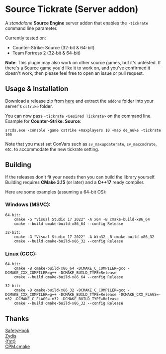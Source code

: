# Source Tickrate (Server addon)

A _standalone_ **Source Engine** server addon that enables the `-tickrate` command line parameter.

Currently tested on:
* Counter-Strike: Source (32-bit & 64-bit)
* Team Fortress 2 (32-bit & 64-bit)

**Note**: This plugin may also work on other source games, but it's untested. If there's a Source game you'd like it to work on, and you've confirmed it doesn't work, then please feel free to open an issue or pull request.

## Usage & Installation

Download a release zip from [here](https://github.com/angelfor3v3r/css-tickrate/releases) and extract the `addons` folder into your server's `cstrike` folder.

You can now pass `-tickrate <Desired Tickrate>` on the command line.
Example for **Counter-Strike: Source**:
```
srcds.exe -console -game cstrike +maxplayers 10 +map de_nuke -tickrate 100
```

Note that you must set ConVars such as `sv_maxupdaterate`, `sv_maxcmdrate`, etc. to accommodate the new tickrate setting.

## Building

If the releases don't fit your needs then you can build the library yourself.\
Building requires **CMake 3.15** (or later) and a **C++17** ready compiler.

Here are some examples (assuming a 64-bit OS):

### Windows (MSVC):

```
64-bit:
    cmake -G "Visual Studio 17 2022" -A x64 -B cmake-build-x86_64
    cmake --build cmake-build-x86_64 --config Release
    
32-bit:
    cmake -G "Visual Studio 17 2022" -A Win32 -B cmake-build-x86_32
    cmake --build cmake-build-x86_32 --config Release
```

### Linux (GCC):

```
64-bit: 
    cmake -B cmake-build-x86_64 -DCMAKE_C_COMPILER=gcc -DCMAKE_CXX_COMPILER=g++ -DCMAKE_BUILD_TYPE=Release
    cmake --build cmake-build-x86_64 --config Release
    
32-bit: 
    cmake -B cmake-build-x86_32 -DCMAKE_C_COMPILER=gcc -DCMAKE_CXX_COMPILER=g++ -DCMAKE_BUILD_TYPE=Release -DCMAKE_CXX_FLAGS=-m32 -DCMAKE_C_FLAGS=-m32 -DCMAKE_BUILD_TYPE=Release
    cmake --build cmake-build-x86_32 --config Release
```

## Thanks
[SafetyHook](https://github.com/cursey/safetyhook)\
[Zydis](https://github.com/zyantific/zydis)\
[{fmt}](https://github.com/fmtlib/fmt)\
[CPM.cmake](https://github.com/cpm-cmake/CPM.cmake)
